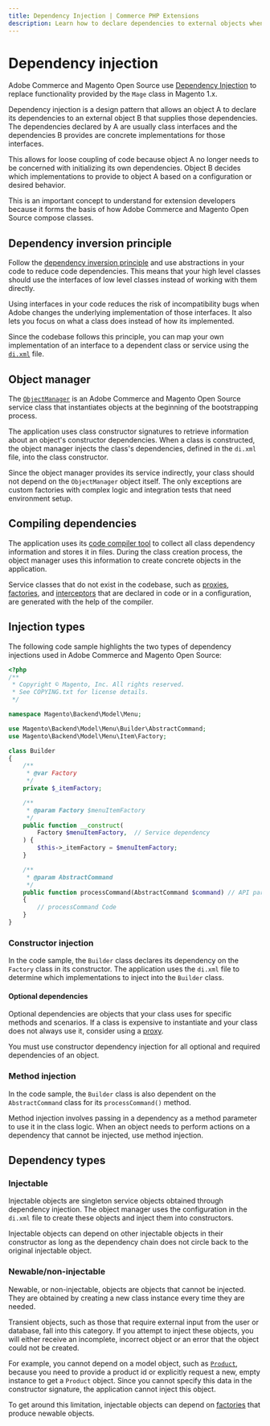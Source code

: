 ```yaml
---
title: Dependency Injection | Commerce PHP Extensions
description: Learn how to declare dependencies to external objects when developing Adobe Commerce and Magento Open Source extensions.
---
```


# Dependency injection

Adobe Commerce and Magento Open Source use [Dependency Injection] to replace functionality provided by the `Mage` class in Magento 1.x.

Dependency injection is a design pattern that allows an object A to declare its dependencies to an external object B that supplies those dependencies.
The dependencies declared by A are usually class interfaces and the dependencies B provides are concrete implementations for those interfaces.

This allows for loose coupling of code because object A no longer needs to be concerned with initializing its own dependencies.
Object B decides which implementations to provide to object A based on a configuration or desired behavior.

This is an important concept to understand for extension developers because it forms the basis of how Adobe Commerce and Magento Open Source compose classes.

## Dependency inversion principle

Follow the [dependency inversion principle] and use abstractions in your code to reduce code dependencies.
This means that your high level classes should use the interfaces of low level classes instead of working with them directly.

Using interfaces in your code reduces the risk of incompatibility bugs when Adobe changes the underlying implementation of those interfaces.
It also lets you focus on what a class does instead of how its implemented.

Since the codebase follows this principle, you can map your own implementation of an interface to a dependent class or service using the [`di.xml`] file.

## Object manager

The [`ObjectManager`] is an Adobe Commerce and Magento Open Source service class that instantiates objects at the beginning of the bootstrapping process.

The application uses class constructor signatures to retrieve information about an object's constructor dependencies.
When a class is constructed, the object manager injects the class's dependencies, defined in the `di.xml` file, into the class constructor.

Since the object manager provides its service indirectly, your class should not depend on the `ObjectManager` object itself.
The only exceptions are custom factories with complex logic and integration tests that need environment setup.

## Compiling dependencies

The application uses its [code compiler tool] to collect all class dependency information and stores it in files.
During the class creation process, the object manager uses this information to create concrete objects in the application.

Service classes that do not exist in the codebase, such as [proxies], [factories], and [interceptors] that are declared in code or in a configuration, are generated with the help of the compiler.

## Injection types

The following code sample highlights the two types of dependency injections used in Adobe Commerce and Magento Open Source:

```php
<?php
/**
 * Copyright © Magento, Inc. All rights reserved.
 * See COPYING.txt for license details.
 */

namespace Magento\Backend\Model\Menu;

use Magento\Backend\Model\Menu\Builder\AbstractCommand;
use Magento\Backend\Model\Menu\Item\Factory;

class Builder
{
    /**
     * @var Factory
     */
    private $_itemFactory;

    /**
     * @param Factory $menuItemFactory
     */
    public function __construct(
        Factory $menuItemFactory,  // Service dependency
    ) {
        $this->_itemFactory = $menuItemFactory;
    }

    /**
     * @param AbstractCommand
     */
    public function processCommand(AbstractCommand $command) // API param
    {
        // processCommand Code
    }
}

```

### Constructor injection

In the code sample, the `Builder` class declares its dependency on the `Factory` class in its constructor.
The application uses the `di.xml` file to determine which implementations to inject into the `Builder` class.

#### Optional dependencies

Optional dependencies are objects that your class uses for specific methods and scenarios.
If a class is expensive to instantiate and your class does not always use it, consider using a [proxy].

You must use constructor dependency injection for all optional and required dependencies of an object.

### Method injection

In the code sample, the `Builder` class is also dependent on the `AbstractCommand` class for its `processCommand()` method.

Method injection involves passing in a dependency as a method parameter to use it in the class logic.
When an object needs to perform actions on a dependency that cannot be injected, use method injection.

## Dependency types

### Injectable

Injectable objects are singleton service objects obtained through dependency injection.
The object manager uses the configuration in the `di.xml` file to create these objects and inject them into constructors.

Injectable objects can depend on other injectable objects in their constructor as long as the dependency chain does not circle back to the original injectable object.

### Newable/non-injectable

Newable, or non-injectable, objects are objects that cannot be injected.
They are obtained by creating a new class instance every time they are needed.

Transient objects, such as those that require external input from the user or database, fall into this category.
If you attempt to inject these objects, you will either receive an incomplete, incorrect object or an error that the object could not be created.

For example, you cannot depend on a model object, such as [`Product`], because you need to provide a product id or explicitly request a new, empty instance to get a `Product` object.
Since you cannot specify this data in the constructor signature, the application cannot inject this object.

To get around this limitation, injectable objects can depend on [factories] that produce newable objects.

[Dependency Injection]: https://en.wikipedia.org/wiki/Dependency_injection
[dependency inversion principle]: http://www.oodesign.com/dependency-inversion-principle.html
[`di.xml`]: ../build/dependency-injection-file.md
[`ObjectManager`]: object-manager/index.md
[code compiler tool]: https://experienceleague.adobe.com/docs/commerce-operations/configuration-guide/cli/code-compiler.html
[proxies]: proxies.md
[proxy]: proxies.md
[factories]: factories.md
[interceptors]: plugins.md
[`Product`]: https://github.com/magento/magento2/blob/2.4/app/code/Magento/Catalog/Model/Product.php
